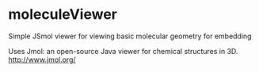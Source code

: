 # moleculeViewer
Simple JSmol viewer for viewing basic molecular geometry for embedding 

Uses Jmol: an open-source Java viewer for chemical structures in 3D. http://www.jmol.org/
